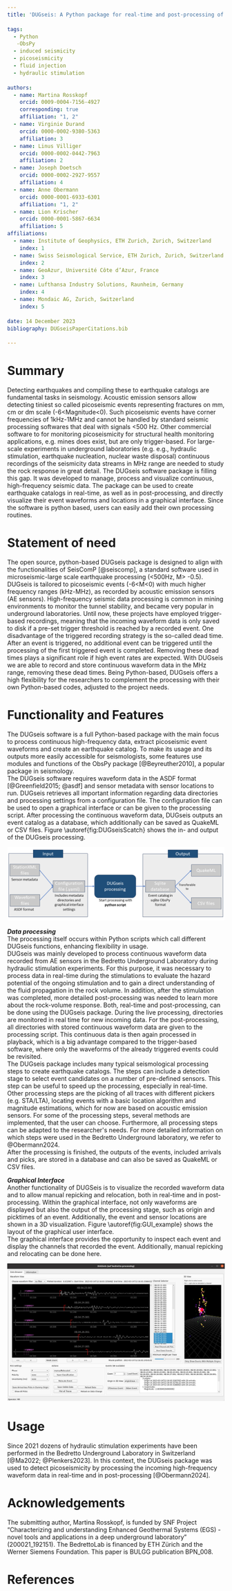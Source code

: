 ```yaml
---
title: 'DUGseis: A Python package for real-time and post-processing of picoseismicity'

tags:
  - Python
   -ObsPy
  - induced seismicity
  - picoseismicity
  - fluid injection
  - hydraulic stimulation

authors:
  - name: Martina Rosskopf 
    orcid: 0009-0004-7156-4927
    corresponding: true
    affiliation: "1, 2"
  - name: Virginie Durand
    orcid: 0000-0002-9380-5363
    affiliation: 3
  - name: Linus Villiger
    orcid: 0000-0002-0442-7963
    affiliation: 2
  - name: Joseph Doetsch
    orcid: 0000-0002-2927-9557
    affiliation: 4
  - name: Anne Obermann
    orcid: 0000-0001-6933-6301
    affiliation: "1, 2"
  - name: Lion Krischer
    orcid: 0000-0001-5867-6634
    affiliation: 5
affiliations:
  - name: Institute of Geophysics, ETH Zurich, Zurich, Switzerland
    index: 1
  - name: Swiss Seismological Service, ETH Zurich, Zurich, Switzerland
    index: 2
  - name: GeoAzur, Université Côte d’Azur, France
    index: 3
  - name: Lufthansa Industry Solutions, Raunheim, Germany
    index: 4
  - name: Mondaic AG, Zurich, Switzerland
    index: 5

date: 14 December 2023
bibliography: DUGseisPaperCitations.bib

---
```



# Summary
Detecting earthquakes and compiling these to earthquake catalogs are fundamental tasks in seismology. Acoustic emission sensors allow detecting tiniest so called picoseismic events representing fractures on mm, cm or dm scale (-6<Magnitude<0). Such picoseismic events have corner frequencies of 1kHz-1MHz and cannot be handled by standard seismic processing softwares that deal with signals <500 Hz. Other commercial software to for monitoring picoseismicity for structural health monitoring applications, e.g. mines does exist, but are only trigger-based. For large-scale experiments in underground laboratories (e.g. e.g., hydraulic stimulation, earthquake nucleation, nuclear waste disposal) continuous recordings of the seismicity data streams in MHz range are needed to study the rock response in great detail. The DUGseis software package is filling this gap. It was developed to manage, process and visualize continuous, high-frequency seismic data. The package can be used to create earthquake catalogs in real-time, as well as in post-processing, and directly visualize their event waveforms and locations in a graphical interface. Since the software is python based, users can easily add their own processing routines.



# Statement of need
The open source, python-based DUGseis package is designed to align with the functionalities of SeisComP [@seiscomp], a standard software used in microseismic-large scale earthquake processing (<500Hz, M> -0.5). DUGseis is tailored to picoseismic events (-6<M<0) with much higher frequency ranges (kHz-MHz), as recorded by acoustic emission sensors (AE sensors). High-frequency seismic data processing is common in mining environments to monitor the tunnel stability, and became very popular in underground laboratories. Until now, these projects have employed trigger-based recordings, meaning that the incoming waveform data is only saved to disk if a pre-set trigger threshold is reached by a recorded event.  One disadvantage of the triggered recording strategy is the so-called dead time. After an event is triggered, no additional event can be triggered until the processing of the first triggered event is completed. Removing these dead times plays a significant role if high event rates are expected. With DUGseis we are able to record and store continuous waveform data in the MHz range, removing these dead times.  Being Python-based, DUGseis offers a high flexibility for the researchers to complement the processing with their own Python-based codes, adjusted to the project needs. 


# Functionality and Features
The DUGseis software is a full Python-based package with the main focus to process continuous high-frequency data, extract picoseismic event waveforms and create an earthquake catalog. To make its usage and its outputs more easily accessible for seismologists, some features use modules and functions of the ObsPy package [@Beyreuther2010], a popular package in seismology.\
The DUGseis software requires waveform data in the ASDF format [@Greenfield2015; @asdf] and sensor metadata with sensor locations to run. DUGseis retrieves all important information regarding data directories and processing settings from a configuration file. The configuration file can be used to open a graphical interface or can be given to the processing script. After processing the continuous waveform data, DUGseis outputs an event catalog as a database, which additionally can be saved as QuakeML or CSV files. Figure \autoref{fig:DUGseisScatch} shows the in- and output of the DUGseis processing.

![In- and output for from DUGseis processing. \label{fig:DUGseisScatch}](DUGseis_InputOutputScatch.png)

***Data processing***\
The processing itself occurs within Python scripts which call different DUGseis functions, enhancing flexibility in usage.\
DUGseis was mainly developed to process continuous waveform data recorded from AE sensors in the Bedretto Underground Laboratory during hydraulic stimulation experiments. For this purpose, it was necessary to process data in real-time during the stimulations to evaluate the hazard potential of the ongoing stimulation and to gain a direct understanding of the fluid propagation in the rock volume. In addition, after the stimulation was completed, more detailed post-processing was needed to learn more about the rock-volume response. Both, real-time and post-processing, can be done using the DUGseis package. During the live processing, directories are monitored in real time for new incoming data. For the post-processing, all directories with stored continuous waveform data are given to the processing script. This continuous data is then again processed in playback, which is a big advantage compared to the trigger-based software, where only the waveforms of the already triggered events could be revisited. \
The DUGseis package includes many typical seismological processing steps to create earthquake catalogs. The steps can include a detection stage to select event candidates on a number of pre-defined sensors. This step can be useful to speed up the processing, especially in real-time. Other processing steps are the picking of all traces with different pickers (e.g. STA/LTA), locating events with a basic location algorithm and magnitude estimations, which for now are based on acoustic emission sensors. For some of the processing steps, several methods are implemented, that the user can choose. Furthermore, all processing steps can be adapted to the researcher's needs. For more detailed information on which steps were used in the Bedretto Underground laboratory, we refer to @Obermann2024.\
After the processing is finished, the outputs of the events, included arrivals and picks, are stored in a database and can also be saved as QuakeML or CSV files.

***Graphical Interface***\
Another functionality of DUGSeis is to visualize the recorded waveform data and to allow manual repicking and relocation, both in real-time and in post-processing. Within the graphical interface, not only waveforms are displayed but also the output of the processing stage, such as origin and picktimes of an event. Additionally, the event and sensor locations are shown in a 3D visualization. Figure \autoref{fig:GUI_example} shows the layout of the graphical user interface.\
The graphical interface provides the opportunity to inspect each event and display the channels that recorded the event. Additionally, manual repicking and relocating can be done here. 

![Graphical interface of GUI with waveforms and picks of an event and the 3D plot of the events in the database. \label{fig:GUI_example}](DUGseisGUI_V2.JPG)


# Usage
Since 2021 dozens of hydraulic stimulation experiments have been performed in the Bedretto Underground Laboratory in Switzerland [@Ma2022; @Plenkers2023]. In this context, the DUGseis package was used to detect picoseismicity by processing the incoming high-frequency waveform data in real-time and in post-processing [@Obermann2024]. 



# Acknowledgements
The submitting author, Martina Rosskopf, is funded by SNF Project “Characterizing and understanding Enhanced Geothermal Systems (EGS) - novel tools and applications in a deep underground laboratory” (200021_192151). The BedrettoLab is financed by ETH Zürich and the Werner Siemens Foundation. This paper is BULGG publication BPN_008.

# References